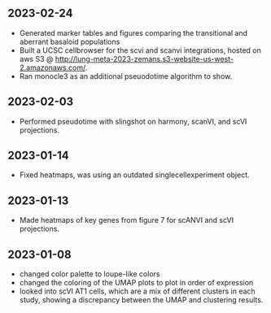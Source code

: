 
## 2023-02-24
  - Generated marker tables and figures comparing the transitional and aberrant basaloid populations
  - Built a UCSC cellbrowser for the scvi and scanvi integrations, hosted on aws S3 @  http://lung-meta-2023-zemans.s3-website-us-west-2.amazonaws.com/. 
  - Ran monocle3 as an additional pseuodotime algorithm to show.
  
## 2023-02-03
  - Performed pseudotime with slingshot on harmony, scanVI, and scVI projections. 

## 2023-01-14
  - Fixed heatmaps, was using an outdated singlecellexperiment object. 
  
## 2023-01-13
  - Made heatmaps of key genes from figure 7 for scANVI and scVI projections. 
  
## 2023-01-08
  - changed color palette to loupe-like colors
  - changed the coloring of the UMAP plots to plot in order of expression
  - looked into scVI AT1 cells, which are a mix of different clusters in each study,
    showing a discrepancy between the UMAP and clustering results.

